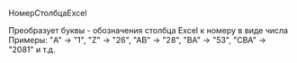 НомерСтолбцаExcel

Преобразует буквы - обозначения столбца Excel к номеру в виде числа
Примеры: "A" -> "1", "Z" -> "26", "AB" -> "28", "BA" -> "53", "CBA" -> "2081" и т.д.
